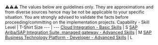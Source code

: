 :warning::warning::warning:  The values below are guidelines only. They are approximations and from diverse sources hence may be not be applicable to your specific situation. You are strongly advised to validate the facts before proceeding/committing on the implementation projects.
Capability - Skill Level | T-Shirt Size
--- | ---
[Cloud Integration - Basic Skills](/Application_Skill_Level_Definition.md#cloud-integration----basic-skills) | S
[SAP Ariba/SAP Integration Suite, managed gateway - Advanced Skills](/Application_Skill_Level_Definition.md#sap-aribasap-integration-suite-managed-gateway---advanced-skills) | M
[SAP Business Technology Platform - Developer - Advanced Skills](/Application_Skill_Level_Definition.md#sap-business-technology-platform---developer---advanced-skills) | L
